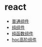 # react
- [普通组件](https://github.com/TinyScript/notes/blob/master/react/普通组件.md)
- [纯组件](https://github.com/TinyScript/notes/blob/master/react/纯组件.md)
- [纯函数组件](https://github.com/TinyScript/notes/blob/master/react/纯函数组件.md)
- [hoc高阶组件](https://github.com/TinyScript/notes/blob/master/react/hoc高阶组件.md)